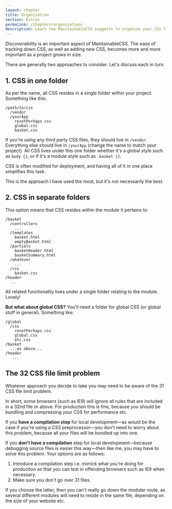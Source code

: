 ```yaml
---
layout: chapter
title: Organisation
section: Extras
permalink: /chapters/organisation/
description: Learn how MaintainableCSS suggests to organise your CSS files within your codebase.
---
```


*Discoverability* is an important aspect of MaintainableCSS. The ease of tracking down CSS, as well as adding new CSS, becomes more and more important as a project grows in size.

There are generally two approaches to consider. Let's discuss each in turn.

## 1. CSS in one folder

As per the name, all CSS resides in a single folder within your project. Something like this:

	/path/to/css
	  /vendor
	  /yourApp
	    resetPerhaps.css
	    global.css
	    basket.css

If you're using any third party CSS files, they should live in `/vendor`. Everything else should live in `/yourApp` (change the name to match your project). All CSS lives under this one folder whether it's a global style such as `body {}`, or if it's a module style such as `.basket {}`.

CSS is often modified for deployment, and having all of it in one place simplifies this task.

This is the approach I have used the most, but it's not necessarily the best.

## 2. CSS in separate folders

This option means that CSS resides within the module it pertains to:

	/basket
      /controllers
        ...
      /templates
        basket.html
        emptyBasket.html
      /partials
        basketHeader.html
        basketSummary.html
      /whatever
        ...
      /css
        basket.css
	/header
	  ...

All related functionality lives under a single folder relating to the module. Lovely!

**But what about global CSS?** You'll need a folder for global CSS (or global stuff in general). Something like:

	/global
	  /css
        resetPerhaps.css
        global.css
        etc.css
	/basket
	  ...as above...
	/header
       ...

## The 32 CSS file limit problem

Whatever approach you decide to take you may need to be aware of the 31 CSS file limit problem.

In short, some browsers (such as IE9) will ignore all rules that are included in a 32nd file or above. For production this is fine, because you should be bundling and compressing your CSS for performance etc.

If you **have a compilation step** for local development&mdash;as would be the case if you're using a CSS preprocessor&mdash;you don't need to worry about this problem, because all your files will be bundled up into one.

If you **don't have a compilation** step for local development&mdash;because debugging source files is easier this way&mdash;then like me, you may have to solve this problem. Your options are as follows:

1. Introduce a compilation step i.e. mimick what you're doing for production so that you can test in offending browsers such as IE9 when necessary.
2. Make sure you don't go over 31 files.

If you choose the latter, then you can't really go down the modular route, as several different modules will need to reside in the same file, depending on the size of your website etc.